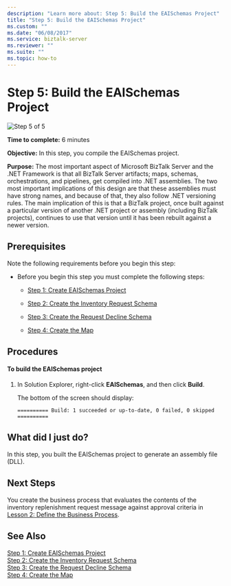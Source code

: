 ```yaml
---
description: "Learn more about: Step 5: Build the EAISchemas Project"
title: "Step 5: Build the EAISchemas Project"
ms.custom: ""
ms.date: "06/08/2017"
ms.service: biztalk-server
ms.reviewer: ""
ms.suite: ""
ms.topic: how-to
---
```

# Step 5: Build the EAISchemas Project
![Step 5 of 5](../core/media/step-5of5.gif "Step_5of5")  
  
 **Time to complete:** 6 minutes  
  
 **Objective:** In this step, you compile the EAISchemas project.  
  
 **Purpose:** The most important aspect of Microsoft BizTalk Server and the .NET Framework is that all BizTalk Server artifacts; maps, schemas, orchestrations, and pipelines, get compiled into .NET assemblies. The two most important implications of this design are that these assemblies must have strong names, and because of that, they also follow .NET versioning rules. The main implication of this is that a BizTalk project, once built against a particular version of another .NET project or assembly (including BizTalk projects), continues to use that version until it has been rebuilt against a newer version.  
  
## Prerequisites  
 Note the following requirements before you begin this step:  
  
-   Before you begin this step you must complete the following steps:  
  
    -   [Step 1: Create EAISchemas Project](../core/step-1-create-eaischemas-project.md)  
  
    -   [Step 2: Create the Inventory Request Schema](../core/step-2-create-the-inventory-request-schema.md) 
  
    -   [Step 3: Create the Request Decline Schema](../core/step-3-create-the-request-decline-schema.md)  
  
    -   [Step 4: Create the Map](../core/step-4-create-the-map.md)  
  
## Procedures  
  
#### To build the EAISchemas project  
  
1.  In Solution Explorer, right-click **EAISchemas**, and then click **Build**.  
  
     The bottom of the screen should display:  
  
    ```  
    ========== Build: 1 succeeded or up-to-date, 0 failed, 0 skipped ==========  
    ```  
  
## What did I just do?  
 In this step, you built the EAISchemas project to generate an assembly file (DLL).  
  
## Next Steps  
 You create the business process that evaluates the contents of the inventory replenishment request message against approval criteria in [Lesson 2: Define the Business Process](../core/lesson-2-define-the-business-process.md).  
  
## See Also  
 [Step 1: Create EAISchemas Project](../core/step-1-create-eaischemas-project.md)   
 [Step 2: Create the Inventory Request Schema](../core/step-2-create-the-inventory-request-schema.md)   
 [Step 3: Create the Request Decline Schema](../core/step-3-create-the-request-decline-schema.md)   
 [Step 4: Create the Map](../core/step-4-create-the-map.md)
